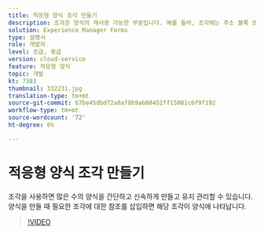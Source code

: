 ```yaml
---
title: 적응형 양식 조각 만들기
description: 조각은 양식의 재사용 가능한 부분입니다. 예를 들어, 조각에는 주소 블록 또는 법적 텍스트가 포함될 수 있습니다.
solution: Experience Manager Forms
type: 설명서
role: 개발자
level: 초급, 중급
version: cloud-service
feature: 적응형 양식
topic: 개발
kt: 7383
thumbnail: 332231.jpg
translation-type: tm+mt
source-git-commit: 67be45dbd72a8af8b9ab60452ff15081c6f9f192
workflow-type: tm+mt
source-wordcount: '72'
ht-degree: 6%

---
```



# 적응형 양식 조각 만들기

조각을 사용하면 많은 수의 양식을 간단하고 신속하게 만들고 유지 관리할 수 있습니다. 양식을 만들 때 필요한 조각에 대한 참조를 삽입하면 해당 조각이 양식에 나타납니다.

>[!VIDEO](https://video.tv.adobe.com/v/332231?quality=12&learn=on)

